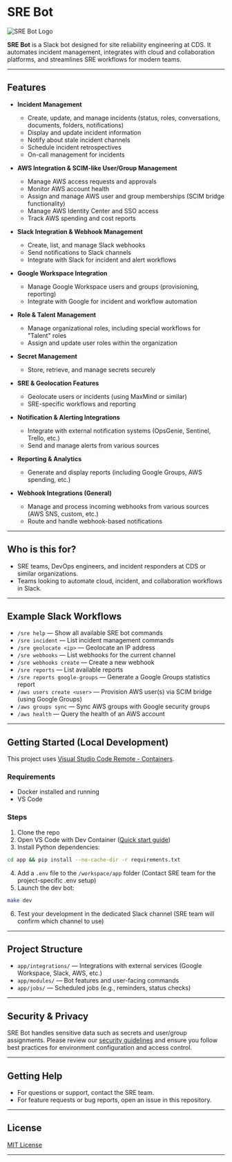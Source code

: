 # SRE Bot

![SRE Bot Logo](https://user-images.githubusercontent.com/867334/156588127-aaae9fff-cd4b-4984-90f0-4d74dfaf4993.png)

**SRE Bot** is a Slack bot designed for site reliability engineering at CDS. It automates incident management, integrates with cloud and collaboration platforms, and streamlines SRE workflows for modern teams.

---

## Features

- **Incident Management**
  - Create, update, and manage incidents (status, roles, conversations, documents, folders, notifications)
  - Display and update incident information
  - Notify about stale incident channels
  - Schedule incident retrospectives
  - On-call management for incidents

- **AWS Integration & SCIM-like User/Group Management**
  - Manage AWS access requests and approvals
  - Monitor AWS account health
  - Assign and manage AWS user and group memberships (SCIM bridge functionality)
  - Manage AWS Identity Center and SSO access
  - Track AWS spending and cost reports

- **Slack Integration & Webhook Management**
  - Create, list, and manage Slack webhooks
  - Send notifications to Slack channels
  - Integrate with Slack for incident and alert workflows

- **Google Workspace Integration**
  - Manage Google Workspace users and groups (provisioning, reporting)
  - Integrate with Google for incident and workflow automation

- **Role & Talent Management**
  - Manage organizational roles, including special workflows for "Talent" roles
  - Assign and update user roles within the organization

- **Secret Management**
  - Store, retrieve, and manage secrets securely

- **SRE & Geolocation Features**
  - Geolocate users or incidents (using MaxMind or similar)
  - SRE-specific workflows and reporting

- **Notification & Alerting Integrations**
  - Integrate with external notification systems (OpsGenie, Sentinel, Trello, etc.)
  - Send and manage alerts from various sources

- **Reporting & Analytics**
  - Generate and display reports (including Google Groups, AWS spending, etc.)

- **Webhook Integrations (General)**
  - Manage and process incoming webhooks from various sources (AWS SNS, custom, etc.)
  - Route and handle webhook-based notifications

---

## Who is this for?

- SRE teams, DevOps engineers, and incident responders at CDS or similar organizations.
- Teams looking to automate cloud, incident, and collaboration workflows in Slack.

---

## Example Slack Workflows

- `/sre help` — Show all available SRE bot commands
- `/sre incident` — List incident management commands
- `/sre geolocate <ip>` — Geolocate an IP address
- `/sre webhooks` — List webhooks for the current channel
- `/sre webhooks create` — Create a new webhook
- `/sre reports` — List available reports
- `/sre reports google-groups` — Generate a Google Groups statistics report
- `/aws users create <user>` — Provision AWS user(s) via SCIM bridge (using Google Groups)
- `/aws groups sync` — Sync AWS groups with Google security groups
- `/aws health` — Query the health of an AWS account

---

## Getting Started (Local Development)

This project uses [Visual Studio Code Remote - Containers](https://code.visualstudio.com/docs/remote/containers).

### Requirements

- Docker installed and running
- VS Code

### Steps

1. Clone the repo
2. Open VS Code with Dev Container ([Quick start guide](https://code.visualstudio.com/docs/remote/containers#_quick-start-open-an-existing-folder-in-a-container))
3. Install Python dependencies:

  ```sh
  cd app && pip install --no-cache-dir -r requirements.txt
  ```

4. Add a `.env` file to the `/workspace/app` folder (Contact SRE team for the project-specific .env setup)
5. Launch the dev bot:

  ```sh
  make dev
  ```

6. Test your development in the dedicated Slack channel (SRE team will confirm which channel to use)

---

## Project Structure

- `app/integrations/` — Integrations with external services (Google Workspace, Slack, AWS, etc.)
- `app/modules/` — Bot features and user-facing commands
- `app/jobs/` — Scheduled jobs (e.g., reminders, status checks)

---

## Security & Privacy

SRE Bot handles sensitive data such as secrets and user/group assignments. Please review our [security guidelines](./SECURITY.md) and ensure you follow best practices for environment configuration and access control.

---

## Getting Help

- For questions or support, contact the SRE team.
- For feature requests or bug reports, open an issue in this repository.

---

## License

[MIT License](./LICENSE)

---
